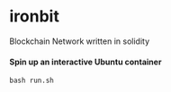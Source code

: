 # ironbit
Blockchain Network written in solidity

#### Spin up an interactive Ubuntu container
```shell
bash run.sh
```
